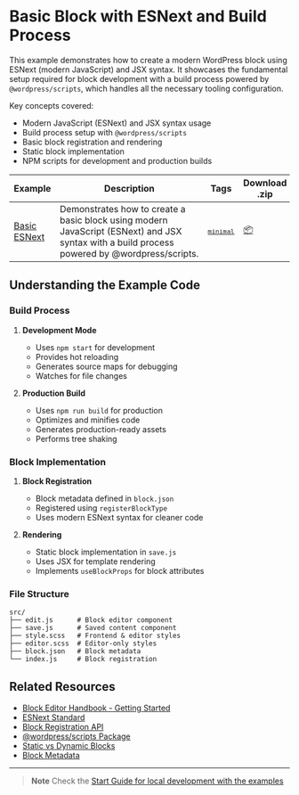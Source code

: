 # Basic Block with ESNext and Build Process

This example demonstrates how to create a modern WordPress block using ESNext (modern JavaScript) and JSX syntax. It showcases the fundamental setup required for block development with a build process powered by `@wordpress/scripts`, which handles all the necessary tooling configuration.

Key concepts covered:

-   Modern JavaScript (ESNext) and JSX syntax usage
-   Build process setup with `@wordpress/scripts`
-   Basic block registration and rendering
-   Static block implementation
-   NPM scripts for development and production builds

<!-- Please, do not remove these @TABLE EXAMPLES BEGIN and @TABLE EXAMPLES END comments or modify the table inside. This table is automatically generated from the data at _data/examples.json and _data/tags.json -->
<!-- @TABLE EXAMPLES BEGIN -->

| Example                                                                                                        | <span style="display: inline-block; width:250px">Description</span>                                                                          | Tags                                                                                                                   | Download .zip                                                                                                                                                                                                         | Live Demo                                                                                                                                                                                                                                                                                                                                       |
| -------------------------------------------------------------------------------------------------------------- | -------------------------------------------------------------------------------------------------------------------------------------------- | ---------------------------------------------------------------------------------------------------------------------- | --------------------------------------------------------------------------------------------------------------------------------------------------------------------------------------------------------------------- | ----------------------------------------------------------------------------------------------------------------------------------------------------------------------------------------------------------------------------------------------------------------------------------------------------------------------------------------------- |
| [Basic ESNext](https://github.com/WordPress/block-development-examples/tree/trunk/plugins/basic-esnext-a2ab62) | Demonstrates how to create a basic block using modern JavaScript (ESNext) and JSX syntax with a build process powered by @wordpress/scripts. | <small><code><a href="https://WordPress.github.io/block-development-examples/?tags=minimal">minimal</a></code></small> | [📦](https://github.com/WordPress/block-development-examples/releases/download/latest/basic-esnext-a2ab62.zip 'Install the plugin on any WordPress site using this zip and activate it to see the example in action') | [![](https://raw.githubusercontent.com/WordPress/block-development-examples/trunk/_assets/icon-wp.svg)](https://playground.wordpress.net/?blueprint-url=https://raw.githubusercontent.com/WordPress/block-development-examples/trunk/plugins/basic-esnext-a2ab62/_playground/blueprint.json 'Click here to access a live demo of this example') |

<!-- @TABLE EXAMPLES END -->

## Understanding the Example Code

### Build Process

1. **Development Mode**

    - Uses `npm start` for development
    - Provides hot reloading
    - Generates source maps for debugging
    - Watches for file changes

2. **Production Build**
    - Uses `npm run build` for production
    - Optimizes and minifies code
    - Generates production-ready assets
    - Performs tree shaking

### Block Implementation

1. **Block Registration**

    - Block metadata defined in `block.json`
    - Registered using `registerBlockType`
    - Uses modern ESNext syntax for cleaner code

2. **Rendering**
    - Static block implementation in `save.js`
    - Uses JSX for template rendering
    - Implements `useBlockProps` for block attributes

### File Structure

```
src/
├── edit.js      # Block editor component
├── save.js      # Saved content component
├── style.scss   # Frontend & editor styles
├── editor.scss  # Editor-only styles
├── block.json   # Block metadata
└── index.js     # Block registration
```

## Related Resources

-   [Block Editor Handbook - Getting Started](https://developer.wordpress.org/block-editor/getting-started/)
-   [ESNext Standard](https://developer.wordpress.org/block-editor/reference-guides/packages/packages-scripts/#esnext)
-   [Block Registration API](https://developer.wordpress.org/block-editor/reference-guides/block-api/block-registration/)
-   [@wordpress/scripts Package](https://developer.wordpress.org/block-editor/reference-guides/packages/packages-scripts/)
-   [Static vs Dynamic Blocks](https://developer.wordpress.org/block-editor/getting-started/fundamentals/#static-or-dynamic-rendering-of-a-block)
-   [Block Metadata](https://developer.wordpress.org/block-editor/reference-guides/block-api/block-metadata/)

---

> **Note**
> Check the [Start Guide for local development with the examples](https://github.com/WordPress/block-development-examples/wiki/Examples#start-guide-for-local-development-with-the-examples)
